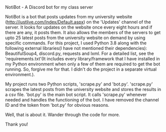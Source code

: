 NotiBot - A Discord bot for my class server

NotiBot is a bot that posts updates from my university website (http://iustlive.com/Index/Default.aspx) on the 'Updates' channel of the server.
It looks for updates on the website once every eight hours and if there are any, it posts them.
It also allows the members of the servers to get upto 25 latest posts from the university website on demand by using specific commands.
For this project, I used Python 3.8 along with the following external libraries(I have not mentioned their dependencies):
BeautifulSoup4, discord.py, requests and lxml. For a detailed list, see the 'requirements.txt'(It includes every library/framework that I have installed in my Python environment when only a few of them are required to get the bot running. So, forgive me for that. I didn't do the project in a separate virtual environment.). 

My project runs two Python scripts, 'scrape.py' and 'bot.py'. 'scrape.py' scrapes the latest posts from the university website and stores the results in a csv file.
'bot.py' is the main bot script. It calls 'scrape.py' whenever needed and handles the functioning of the bot.
I have removed the channel ID and the token from 'bot.py' for obvious reasons.

Well, that is about it. Wander through the code for more.

Thank you!

